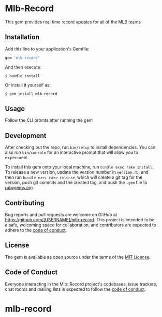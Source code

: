 # Mlb-Record

This gem provides real time record updates for all of the MLB teams

## Installation

Add this line to your application's Gemfile:

```ruby
gem 'mlb-record'
```

And then execute:

    $ bundle install

Or install it yourself as:

    $ gem install mlb-record

## Usage

Follow the CLI promts after running the gem

## Development

After checking out the repo, run `bin/setup` to install dependencies. You can also run `bin/console` for an interactive prompt that will allow you to experiment.

To install this gem onto your local machine, run `bundle exec rake install`. To release a new version, update the version number in `version.rb`, and then run `bundle exec rake release`, which will create a git tag for the version, push git commits and the created tag, and push the `.gem` file to [rubygems.org](https://rubygems.org).

## Contributing

Bug reports and pull requests are welcome on GitHub at https://github.com/[USERNAME]/mlb-record. This project is intended to be a safe, welcoming space for collaboration, and contributors are expected to adhere to the [code of conduct](https://github.com/[USERNAME]/mlb-record/blob/master/CODE_OF_CONDUCT.md).

## License

The gem is available as open source under the terms of the [MIT License](https://opensource.org/licenses/MIT).

## Code of Conduct

Everyone interacting in the Mlb::Record project's codebases, issue trackers, chat rooms and mailing lists is expected to follow the [code of conduct](https://github.com/[USERNAME]/mlb-record/blob/master/CODE_OF_CONDUCT.md).
# mlb-record
